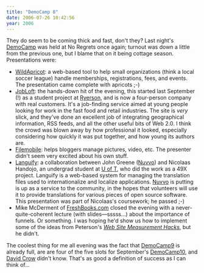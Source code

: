 ```yaml
---
title: "DemoCamp 8"
date: 2006-07-26 10:42:56
year: 2006
---
```

They do seem to be coming thick and fast, don't they?  Last night's <a href="http://barcamp.org/DemoCampToronto8">DemoCamp</a> was held at No Regrets once again; turnout was down a little from the previous one, but I blame that on it being cottage season.  Presentations were:
<ul>
  <li><a href="http://wildapricot.com/">WildApricot</a>: a web-based tool to help small organizations (think a local soccer league) handle memberships, registrations, fees, and events.  The presentation came complete with apricots ;-)</li>
  <li><a href="http://www.jobloft.com">JobLoft</a>: the hands-down hit of the evening, this started last September (!) as a student project at <a href="http://www.ryerson.ca">Ryerson</a>, and is now a four-person company with real customers.  It's a job-finding service aimed at young people looking for work in the fast food and retail industries.  The site is <em>very</em> slick, and they've done an excellent job of integrating geographical information, RSS feeds, and all the other useful bits of Web 2.0.  I think the crowd was blown away by how professional it looked, especially considering how quickly it was put together, and how young its authors are.</li>
  <li><a href="http://www.filemobile.com/">Filemobile</a>: helps bloggers manage pictures, video, etc.  The presenter didn't seem very excited about his own stuff.</li>
  <li><a href="http://languify.com/">Languify</a>: a collaboration between John Greene (<a href="http://www.nuvvo.com">Nuvvo</a>) and Nicolaas Handojo, an undergrad student at <a href="http://www.cs.utoronto.ca">U of T</a>, who did the work as a 49X project.  Languify is a web-based system for managing the translation files used to internationalize and localize applications.  <a href="http://www.nuvvo.com">Nuvvo</a> is putting is up as a service to the community, in the hopes that volunteers will use it to provide translations for various pieces of open source software.  This presentation was part of Nicolaas's coursework; he passed ;-)</li>
  <li>Mike McDerment of <a href="http://www.freshbooks.com">FreshBooks.com</a> closed the evening with a never-quite-coherent lecture (with slides—sssss...) about the importance of funnels.  Or something. I was hoping he'd show us how to implement some of the ideas from Peterson's <a href="http://www.amazon.com/gp/product/0596009887"><em>Web Site Measurement Hacks</em></a>, but he didn't.</li>
</ul>
The coolest thing for me all evening was the fact that <a href="http://barcamp.org/DemoCampToronto9">DemoCamp9</a> is already full, are are four of the five slots for September's <a href="http://barcamp.org/DemoCampToronto10">DemoCamp10</a>, and <a href="http://davidcrow.ca/">David Crow</a> didn't know.  That's as good a definition of success as I can think of...
